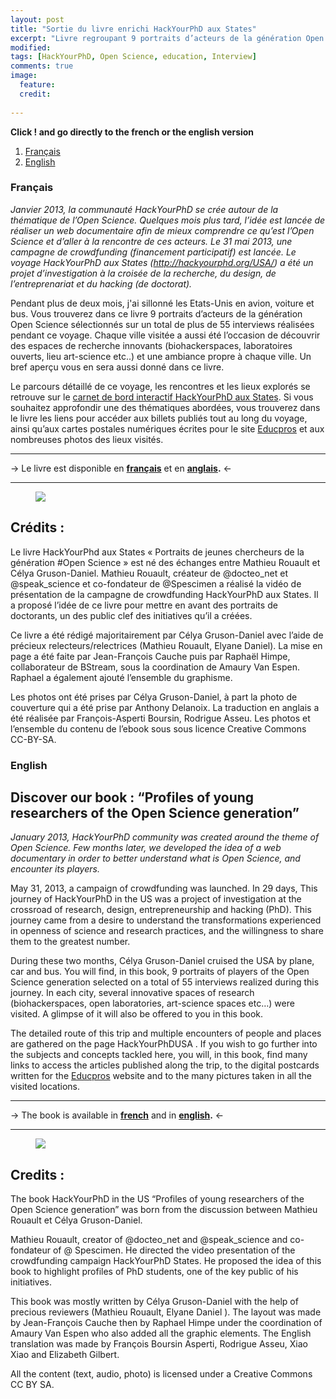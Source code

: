 ```yaml
---
layout: post
title: "Sortie du livre enrichi HackYourPhD aux States"
excerpt: "Livre regroupant 9 portraits d’acteurs de la génération Open Science"
modified: 
tags: [HackYourPhD, Open Science, education, Interview]
comments: true
image:
  feature: 
  credit: 
  
---
```


**Click ! and go directly to the french or the english version** 

1. [Français](#français)
2. [English](#english)


### Français <a name="français"></a>


*Janvier 2013, la communauté HackYourPhD se crée autour de la thématique de l’Open Science. Quelques mois plus tard, l’idée est lancée de réaliser un web documentaire afin de mieux comprendre ce qu’est l’Open Science et d’aller à la rencontre de ces acteurs. Le 31 mai 2013, une campagne de crowdfunding (financement participatif) est lancée. Le voyage HackYourPhD aux States (http://hackyourphd.org/USA/) a été un projet d’investigation à la croisée de la recherche, du design, de l’entreprenariat et du hacking (de doctorat).*

Pendant plus de deux mois, j'ai sillonné les Etats-Unis en avion, voiture et bus. Vous trouverez dans ce livre 9 portraits d’acteurs de la génération Open Science sélectionnés sur un total de plus de 55 interviews réalisées pendant ce voyage. Chaque ville visitée a aussi été l’occasion de découvrir des espaces de recherche innovants (biohackerspaces, laboratoires ouverts, lieu art-science etc..) et une ambiance propre à chaque ville. Un bref aperçu vous en sera aussi donné dans ce livre.

Le parcours détaillé de ce voyage, les rencontres et les lieux explorés se retrouve sur le [carnet de bord interactif HackYourPhD aux States](http://hackyourphd-aux-states.strikingly.com/). Si vous souhaitez approfondir une des thématiques abordées, vous trouverez dans le livre les liens pour accéder aux billets publiés tout au long du voyage, ainsi qu’aux cartes postales numériques écrites pour le site [Educpros](http://%28http//www.letudiant.fr/educpros/actualite/au-coeur-de-l-%20open-science-avec-hack-your-phd-aux-states.html) et aux nombreuses photos des lieux visités.

------

-> Le livre est disponible en **[français](http://hackyourphd.org/wp-content/uploads/2016/04/Ebook_Final_VF_LD.pdf)** et en **[anglais](http://hackyourphd.org/wp-content/uploads/2016/04/Ebook_Final_ENG-ld.pdf).** <-

----

<figure>
    <a href="http://hackyourphd.org/wp-content/uploads/2016/03/HYPhDUS-cover-FR.png"><img src="http://hackyourphd.org/wp-content/uploads/2016/03/HYPhDUS-cover-FR.png"></a>
</figure>

## Crédits :

Le livre HackYourPhd aux States « Portraits de jeunes chercheurs de la génération #Open Science » est né des échanges entre Mathieu Rouault et Célya Gruson-Daniel.
Mathieu Rouault, créateur de @docteo_net et @speak_science et co-fondateur de @Spescimen a réalisé la vidéo de présentation de la campagne de crowdfunding HackYourPhD aux States. Il a proposé l’idée de ce livre pour mettre en avant des portraits de doctorants, un des public clef des initiatives qu’il a créées.

Ce livre a été rédigé majoritairement par Célya Gruson-Daniel avec l’aide de précieux relecteurs/relectrices (Mathieu Rouault, Elyane Daniel). La mise en page a été faite par Jean-François Cauche puis par Raphaël Himpe, collaborateur de BStream, sous la coordination de Amaury Van Espen. Raphael a également ajouté l’ensemble du graphisme.

Les photos ont été prises par Célya Gruson-Daniel, à part la photo de couverture qui a été prise par Anthony Delanoix. La traduction en anglais a été réalisée par François-Asperti Boursin, Rodrigue Asseu.
Les photos et l’ensemble du contenu de l’ebook sous sous licence Creative Commons CC-BY-SA.



### English <a name="english"></a>

## Discover our book : “Profiles of young researchers of the Open Science generation”

*January 2013, HackYourPhD community was created around the theme of Open Science. Few months later, we developed the idea of a web documentary in order to better understand what is Open Science, and encounter its players.*

May 31, 2013, a campaign of crowdfunding was launched. In 29 days, This journey of HackYourPhD in the US was a project of investigation at the crossroad of research, design, entrepreneurship and hacking (PhD). This journey came from a desire to understand the transformations experienced in openness of science and research practices, and the willingness to share them to the greatest number.

During these two months, Célya Gruson-Daniel cruised the USA by plane, car and bus. You will find, in this book, 9 portraits of players of the Open Science generation selected on a total of 55 interviews realized during this journey. In each city, several innovative spaces of research (biohackerspaces, open laboratories, art-science spaces etc…) were visited. A glimpse of it will also be offered to you in this book.

The detailed route of this trip and multiple encounters of people and places are gathered on the page HackYourPhDUSA . If you wish to go further into the subjects and concepts tackled here, you will, in this book, find many links to access the articles published along the trip, to the digital postcards written for the [Educpros](http://%28http//www.letudiant.fr/educpros/actualite/au-coeur-de-l-%20open-science-avec-hack-your-phd-aux-states.html) website and to the many pictures taken in all the visited locations.


------

-> The book is available in **[french](http://hackyourphd.org/wp-content/uploads/2016/04/Ebook_Final_VF_LD.pdf)** and in **[english](http://hackyourphd.org/wp-content/uploads/2016/04/Ebook_Final_ENG-ld.pdf).** <-

----

<figure>
    <a href="http://hackyourphd.org/wp-content/uploads/2016/04/hyphdus-en-cover.png"><img src="http://hackyourphd.org/wp-content/uploads/2016/04/hyphdus-en-cover.png"></a>
</figure>


## Credits :

The book HackYourPhD in the US “Profiles of young researchers of the Open Science generation” was born from the discussion between Mathieu Rouault et Célya Gruson-Daniel.

Mathieu Rouault, creator of @docteo_net and @speak_science and co-fondateur of @ Spescimen. He directed the video presentation of the crowdfunding campaign HackYourPhD States. He proposed the idea of this book to highlight profiles of PhD students, one of the key public of his initiatives.

This book was mostly written by Célya Gruson-Daniel with the help of precious reviewers (Mathieu Rouault, Elyane Daniel ).
The layout was made by Jean-François Cauche then by Raphael Himpe under the coordination of Amaury Van Espen who also added all the graphic elements. The English translation was made by François Boursin Asperti, Rodrigue Asseu, Xiao Xiao and Elizabeth Gilbert.

All the content (text, audio, photo) is licensed under a Creative Commons CC BY SA.